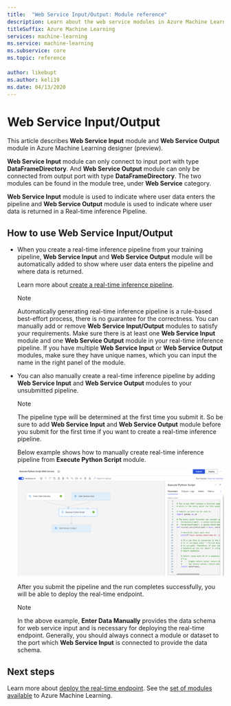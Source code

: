 ```yaml
---
title:  "Web Service Input/Output: Module reference"
description: Learn about the web service modules in Azure Machine Learning designer (preview)
titleSuffix: Azure Machine Learning
services: machine-learning
ms.service: machine-learning
ms.subservice: core
ms.topic: reference

author: likebupt
ms.author: keli19
ms.date: 04/13/2020
---
```

# Web Service Input/Output

This article describes **Web Service Input** module and **Web Service Output** module in Azure Machine Learning designer (preview).

**Web Service Input** module can only connect to input port with type **DataFrameDirectory**. And **Web Service Output** module can only be connected from output port with type **DataFrameDirectory**. The two modules can be found in the module tree, under **Web Service** category. 

**Web Service Input** module is used to indicate where user data enters the pipeline and **Web Service Output** module is used to indicate where user data is returned in a Real-time inference Pipeline.

## How to use Web Service Input/Output

- When you create a real-time inference pipeline from your training pipeline, **Web Service Input** and **Web Service Output** module will be automatically added to show where user data enters the pipeline and where data is returned. 

    Learn more about [create a real-time inference pipeline](https://docs.microsoft.com/azure/machine-learning/tutorial-designer-automobile-price-deploy#create-a-real-time-inference-pipeline).

    > [!NOTE]
    > Automatically generating real-time inference pipeline is a rule-based best-effort process, there is no guarantee for the correctness. You can manually add or remove **Web Service Input/Output** modules to satisfy your requirements. Make sure there is at least one **Web Service Input** module and one **Web Service Output** module in your real-time inference pipeline. If you have multiple **Web Service Input** or **Web Service Output** modules, make sure they have unique names, which you can input the name in the right panel of the module.

- You can also manually create a real-time inference pipeline by adding **Web Service Input** and **Web Service Output** modules to your unsubmitted pipeline.

    > [!NOTE]
    >  The pipeline type will be determined at the first time you submit it. So be sure to add **Web Service Input** and **Web Service Output** module before you submit for the first time if you want to create a real-time inference pipeline.

   Below example shows how to manually create real-time inference pipeline from **Execute Python Script** module. 

   ![Example](media/module/web-service-input-output-example.png)
   
   After you submit the pipeline and the run completes successfully, you will be able to deploy the real-time endpoint.
   
   > [!NOTE]
   >  In the above example, **Enter Data Manually** provides the data schema for web service input and is necessary for deploying the real-time endpoint. Generally, you should always connect a module or dataset to the port which **Web Service Input** is connected to provide the data schema.
   
## Next steps
Learn more about [deploy the real-time endpoint](https://docs.microsoft.com/azure/machine-learning/tutorial-designer-automobile-price-deploy#deploy-the-real-time-endpoint).
See the [set of modules available](module-reference.md) to Azure Machine Learning.